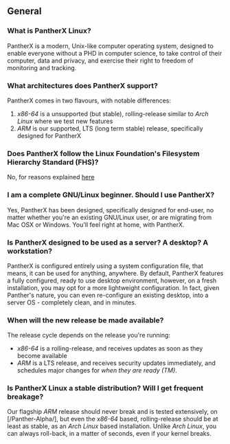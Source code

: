 ---
---

## General

### What is PantherX Linux?

PantherX is a modern, Unix-like  computer operating system, designed to enable everyone without a PHD in computer science, to take control of their computer, data and privacy, and exercise their right to freedom of monitoring and tracking.

### What architectures does PantherX support?

PantherX comes in two flavours, with notable differences:

1. _x86-64_ is a unsupported (but stable), rolling-release similar to _Arch Linux_ where we test new features
2. _ARM_ is our supported, LTS (long term stable) release, specifically designed for PantherX

### Does PantherX follow the Linux Foundation's Filesystem Hierarchy Standard (FHS)?

No, for reasons explained [here](/Filesystem-Hierarchy/)

### I am a complete GNU/Linux beginner. Should I use PantherX?

Yes, PantherX has been designed, specifically designed for end-user, no matter whether you're an existing GNU/Linux user, or are migrating from Mac OSX or Windows. You'll feel right at home, with PantherX.

### Is PantherX designed to be used as a server? A desktop? A workstation?

PantherX is configured entirely using a system configuration file, that means, it can be used for anything, anywhere. By default, PantherX features a fully configured, ready to use desktop environment, however, on a fresh installation, you may opt for a more lightweight configuration. In fact, given Panther's nature, you can even re-configure an existing desktop, into a server OS - completely clean, and in minutes.

### When will the new release be made available?

The release cycle depends on the release you're running:

- _x86-64_ is a rolling-release, and receives updates as soon as they become available
- _ARM_ is a LTS release, and receives security updates immediately, and schedules major changes for _when they are ready (TM)_.

### Is PantherX Linux a stable distribution? Will I get frequent breakage?

Our flagship _ARM_ release should never break and is tested extensively, on [/Panther-Alpha/], but even the _x86-64_ based, rolling-release should be at least as stable, as an _Arch Linux_ based installation. Unlike _Arch Linux_, you can always roll-back, in a matter of seconds, even if your kernel breaks.
